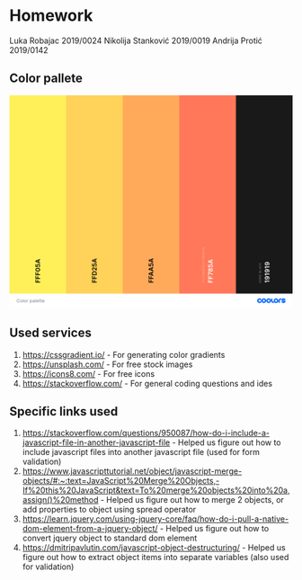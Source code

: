 # Homework

Luka Robajac 2019/0024
Nikolija Stanković 2019/0019
Andrija Protić 2019/0142

## Color pallete

![Color palette image](./readme_assets/Color%20palette.png)

## Used services

1. <https://cssgradient.io/> - For generating color gradients
2. <https://unsplash.com/> - For free stock images
3. <https://icons8.com/> - For free icons
4. <https://stackoverflow.com/> - For general coding questions and ides

## Specific links used

1. <https://stackoverflow.com/questions/950087/how-do-i-include-a-javascript-file-in-another-javascript-file> - Helped us figure out how to include javascript files into another javascript file (used for form validation)
2. <https://www.javascripttutorial.net/object/javascript-merge-objects/#:~:text=JavaScript%20Merge%20Objects,-If%20this%20JavaScript&text=To%20merge%20objects%20into%20a,assign()%20method> - Helped us figure out how to merge 2 objects, or add properties to object using spread operator
3. <https://learn.jquery.com/using-jquery-core/faq/how-do-i-pull-a-native-dom-element-from-a-jquery-object/> - Helped us figure out how to convert jquery object to standard dom element
4. <https://dmitripavlutin.com/javascript-object-destructuring/> - Helped us figure out how to extract object items into separate variables (also used for validation)

